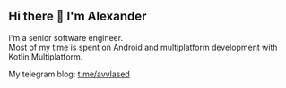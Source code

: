 ## Hi there 👋 I'm Alexander

I'm a senior software engineer.   
Most of my time is spent on Android and multiplatform development with Kotlin Multiplatform.

My telegram blog: [t.me/avvlased](t.me/avvlased)

<!--
**avvlas/avvlas** is a ✨ _special_ ✨ repository because its `README.md` (this file) appears on your GitHub profile.

Here are some ideas to get you started:

- 🔭 I’m currently working on ...
- 🌱 I’m currently learning ...
- 👯 I’m looking to collaborate on ...
- 🤔 I’m looking for help with ...
- 💬 Ask me about ...
- 📫 How to reach me: ...
- 😄 Pronouns: ...
- ⚡ Fun fact: ...
-->
